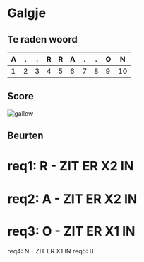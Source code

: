 # Galgje

## Te raden woord

|A|.|.|R|R|A|.|.|O|N |
|-|-|-|-|-|-|-|-|-|- |
|1|2|3|4|5|6|7|8|9|10|

## Score
![gallow](./images/1.png)

## Beurten

req1: R - ZIT ER X2 IN
=======
req2: A - ZIT ER X2 IN
=======
req3: O - ZIT ER X1 IN
=======
req4: N - ZIT ER X1 IN
req5: B

